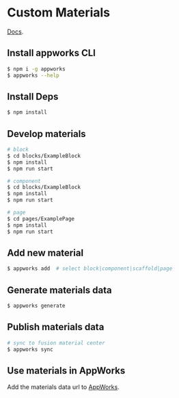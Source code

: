 # Custom Materials

[Docs](https://appworks.site/materials/about.html).

## Install appworks CLI

```bash
$ npm i -g appworks
$ appworks --help
```

## Install Deps

```bash
$ npm install
```

## Develop materials

```bash
# block
$ cd blocks/ExampleBlock
$ npm install
$ npm run start

# component
$ cd blocks/ExampleBlock
$ npm install
$ npm run start

# page
$ cd pages/ExamplePage
$ npm install
$ npm run start
```

## Add new material

```bash
$ appworks add  # select block|component|scaffold|page
```

## Generate materials data

```bash
$ appworks generate
```

## Publish materials data

```bash
# sync to fusion material center
$ appworks sync
```

## Use materials in AppWorks

Add the materials data url to [AppWorks](https://appworks.site/pack/basic/materials.html#%E8%87%AA%E5%AE%9A%E4%B9%89%E7%89%A9%E6%96%99%E6%BA%90).
